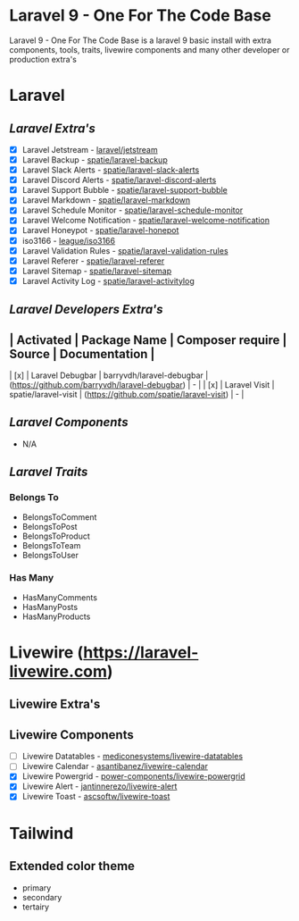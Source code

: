 # Laravel 9 - One For The Code Base

Laravel 9 - One For The Code Base is a laravel 9 basic install with
extra components, tools, traits, livewire components and many other
developer or production extra's

# Laravel

## *Laravel Extra's*
- [x] Laravel Jetstream - [laravel/jetstream](https://jetstream.laravel.com/2.x/)
- [x] Laravel Backup - [spatie/laravel-backup](https://spatie.be/docs/laravel-backup/v8/introduction)
- [x] Laravel Slack Alerts - [spatie/laravel-slack-alerts](https://github.com/spatie/laravel-slack-alerts)
- [x] Laravel Discord Alerts - [spatie/laravel-discord-alerts](https://github.com/spatie/laravel-discord-alerts)
- [x] Laravel Support Bubble - [spatie/laravel-support-bubble](https://github.com/spatie/laravel-support-bubble)
- [x] Laravel Markdown - [spatie/laravel-markdown](https://spatie.be/docs/laravel-markdown/v1/introduction)
- [x] Laravel Schedule Monitor - [spatie/laravel-schedule-monitor](https://github.com/spatie/laravel-schedule-monitor)
- [x] Laravel Welcome Notification - [spatie/laravel-welcome-notification](https://github.com/spatie/laravel-welcome-notification)
- [x] Laravel Honeypot - [spatie/laravel-honepot](https://github.com/spatie/laravel-honepot)
- [x] iso3166 - [league/iso3166](https://github.com/thephpleague/iso3166)
- [x] Laravel Validation Rules - [spatie/laravel-validation-rules](https://github.com/spatie/laravel-validation-rules)
- [x] Laravel Referer - [spatie/laravel-referer](https://github.com/spatie/laravel-referer)
- [x] Laravel Sitemap - [spatie/laravel-sitemap](https://github.com/spatie/laravel-sitemap)
- [x] Laravel Activity Log - [spatie/laravel-activitylog](https://github.com/spatie/laravel-activitylog)

## *Laravel Developers Extra's*
| Activated | Package Name | Composer require | Source | Documentation |
---
| [x] | Laravel Debugbar | barryvdh/laravel-debugbar | (https://github.com/barryvdh/laravel-debugbar) | - |
| [x] | Laravel Visit | spatie/laravel-visit | (https://github.com/spatie/laravel-visit) | - |

## *Laravel Components*
- N/A

## *Laravel Traits*

### Belongs To
- BelongsToComment
- BelongsToPost
- BelongsToProduct
- BelongsToTeam
- BelongsToUser

### Has Many
- HasManyComments
- HasManyPosts
- HasManyProducts


# Livewire (https://laravel-livewire.com)

## Livewire Extra's

## Livewire Components
- [ ] Livewire Datatables - [mediconesystems/livewire-datatables](https://livewire-datatables.com)
- [ ] Livewire Calendar - [asantibanez/livewire-calendar](https://github.com/asantibanez/livewire-calendar)
- [x] Livewire Powergrid - [power-components/livewire-powergrid](http://github.com/Power-Components/livewire-powergrid)
- [x] Livewire Alert - [jantinnerezo/livewire-alert](http://github.com/jantinnerezo/livewire-alert)
- [x] Livewire Toast - [ascsoftw/livewire-toast](http://github.com/ascsoftw/livewire-toast)

# Tailwind

## Extended color theme
- primary
- secondary
- tertairy